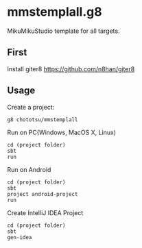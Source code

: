 mmstemplall.g8
==============

MikuMikuStudio template for all targets.

## First
Install giter8
https://github.com/n8han/giter8

## Usage
Create a project:

    g8 chototsu/mmstemplall

Run on PC(Windows, MacOS X, Linux)

    cd (project folder)
    sbt
    run

Run on Android

    cd (project folder)
    sbt
    project android-project
    run

Create IntelliJ IDEA Project

    cd (project folder)
    sbt
    gen-idea
